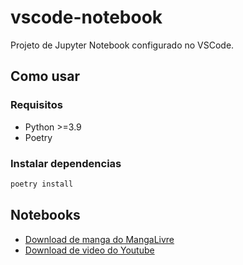 # vscode-notebook
Projeto de Jupyter Notebook configurado no VSCode.

## Como usar

### Requisitos
- Python >=3.9
- Poetry

### Instalar dependencias
```sh
poetry install
```

## Notebooks
- [Download de manga do MangaLivre](./notebooks/mangalivre.ipynb)
- [Download de video do Youtube](./notebooks/youtube.ipynb)
